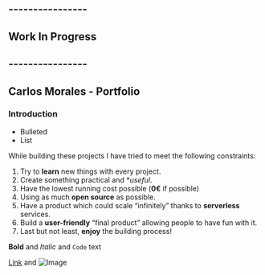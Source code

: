 ## ----------------

## Work In Progress

## ----------------

  
## Carlos Morales - Portfolio


### Introduction





- Bulleted
- List

While building these projects I have tried to meet the following constraints:
1. Try to **learn** new things with every project. 
2. Create something practical and **useful*.
2. Have the lowest running cost possible (**0€** if possible)
3. Using as much **open source** as possible.
4. Have a product which could scale “infinitely” thanks to **serverless** services.
5. Build a **user-friendly** “final product” allowing people to have fun with it.
6. Last but not least, **enjoy** the building process! 

**Bold** and _Italic_ and `Code` text

[Link](url) and ![Image](src)
```
